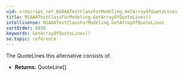 ```yaml
---
uid: crmscript_ref_NSAAATestClassForModeling_GetArrayOfQuoteLines
title: NSAAATestClassForModeling.GetArrayOfQuoteLines()
intellisense: NSAAATestClassForModeling.GetArrayOfQuoteLines
sortOrder: 8930
keywords: GetArrayOfQuoteLines()
so.topic: reference
---
```



The QuoteLines this alternative consists of.



* **Returns:** QuoteLine[]


